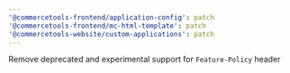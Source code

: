 ```yaml
---
'@commercetools-frontend/application-config': patch
'@commercetools-frontend/mc-html-template': patch
'@commercetools-website/custom-applications': patch
---
```


Remove deprecated and experimental support for `Feature-Policy` header

